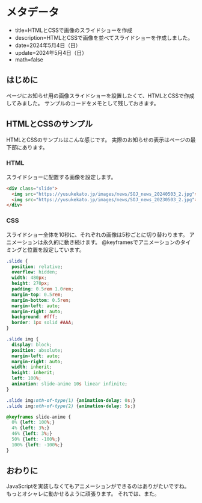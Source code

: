 # メタデータ
- title=HTMLとCSSで画像のスライドショーを作成
- description=HTMLとCSSで画像を並べてスライドショーを作成しました。
- date=2024年5月4日（日）
- update=2024年5月4日（日）
- math=false

## はじめに
ページにお知らせ用の画像スライドショーを設置したくて、HTMLとCSSで作成してみました。
サンプルのコードをメモとして残しておきます。

## HTMLとCSSのサンプル
HTMLとCSSのサンプルはこんな感じです。
実際のお知らせの表示はページの最下部にあります。

### HTML
スライドショーに配置する画像を設定します。

```html
<div class="slide">
  <img src="https://yusukekato.jp/images/news/SOJ_news_20240503_2.jpg">
  <img src="https://yusukekato.jp/images/news/SOJ_news_20230503_2.jpg">
</div>
```

### CSS
スライドショー全体を10秒に、それぞれの画像は5秒ごとに切り替わります。
アニメーションは永久的に動き続けます。
@keyframesでアニメーションのタイミングと位置を設定しています。

```css
.slide {
  position: relative;
  overflow: hidden;
  width: 480px;
  height: 270px;
  padding: 0.5rem 1.0rem;
  margin-top: 0.5rem;
  margin-bottom: 0.5rem;
  margin-left: auto;
  margin-right: auto;
  background: #fff;
  border: 1px solid #AAA;
}

.slide img {
  display: block;
  position: absolute;
  margin-left: auto;
  margin-right: auto;
  width: inherit;
  height: inherit;
  left: 100%;
  animation: slide-anime 10s linear infinite;
}

.slide img:nth-of-type(1) {animation-delay: 0s;}
.slide img:nth-of-type(2) {animation-delay: 5s;}

@keyframes slide-anime {
  0% {left: 100%;}
  4% {left: 3%;}
  46% {left: 3%;}
  50% {left: -100%;}
  100% {left: -100%;}
}
```

## おわりに
JavaScriptを実装しなくてもアニメーションができるのはありがたいですね。
もっとオシャレに動かせるように頑張ります。
それでは、また。
